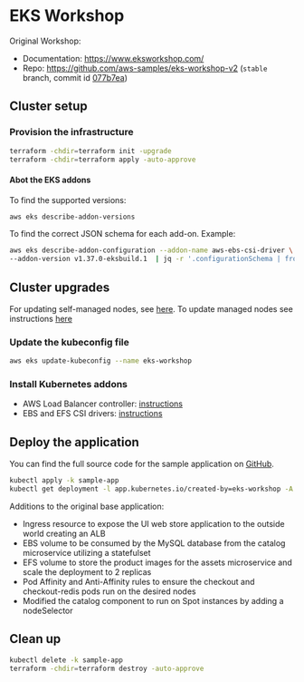 # EKS Workshop

Original Workshop:
* Documentation: https://www.eksworkshop.com/
* Repo: https://github.com/aws-samples/eks-workshop-v2 (`stable` branch, commit id [077b7ea](https://github.com/aws-samples/eks-workshop-v2/tree/077b7ea90212c9b11711c4cf95bdd7520c65db90))

## Cluster setup

### Provision the infrastructure
```bash
terraform -chdir=terraform init -upgrade
terraform -chdir=terraform apply -auto-approve
```
#### Abot the EKS addons
To find the supported versions:
```bash
aws eks describe-addon-versions
```

To find the correct JSON schema for each add-on. Example:
```bash
aws eks describe-addon-configuration --addon-name aws-ebs-csi-driver \
--addon-version v1.37.0-eksbuild.1  | jq -r '.configurationSchema | fromjson'
```

## Cluster upgrades
For updating self-managed nodes, see [here](https://docs.aws.amazon.com/eks/latest/userguide/update-workers.html). To update managed nodes see instructions [here](./docs/managed-node-groups.md)

### Update the kubeconfig file
```bash
aws eks update-kubeconfig --name eks-workshop
```

### Install Kubernetes addons

* AWS Load Balancer controller: [instructions](./docs/load-balancer.md)
* EBS and EFS CSI drivers: [instructions](./docs/storage.md)

## Deploy the application
You can find the full source code for the sample application on [GitHub](https://github.com/aws-containers/retail-store-sample-app).
```bash
kubectl apply -k sample-app
kubectl get deployment -l app.kubernetes.io/created-by=eks-workshop -A
```

Additions to the original base application:
* Ingress resource to expose the UI web store application to the outside world creating an ALB
* EBS volume to be consumed by the MySQL database from the catalog microservice utilizing a statefulset
* EFS volume to store the product images for the assets microservice and scale the deployment to 2 replicas
* Pod Affinity and Anti-Affinity rules to ensure the checkout and checkout-redis pods run on the desired nodes
* Modified the catalog component to run on Spot instances by adding a nodeSelector

## Clean up
```bash
kubectl delete -k sample-app
terraform -chdir=terraform destroy -auto-approve
```

